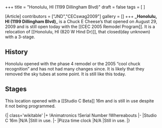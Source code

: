 +++
title = "Honolulu, HI (1199 Dillingham Blvd)"
draft = false
tags = [ ]

[Article]
contributors = ["JND","CECswag2009"]
gallery = []
+++
**_Honolulu, HI (1199 Dillingham Blvd)**_  is a Chuck E Cheese’s that opened on August 29, 2009 and is still open today with the [[CEC 2005 Remodel Program]]. It is a relocation of [[Honolulu, HI (820 W Hind Dr)]], that closed(day unknown) with a 3-stage.

##  History ## 
Honolulu opened with the phase 4 remodel or the 2005 “cool chuck recognition” and has not had many changes since. It is likely that they removed the sky tubes at some point. It is still like this today.

##  Stages ## 
This location opened with a [[Studio C Beta]] 16m and is still in use despite it not being programmed.


{| class='wikitable'
|+
!Animatronics
!Serial Number
!Whereabouts
|-
|Studio C 16m
|N/A
|Still in use.
|-
|Pizza time clock
|N/A
|Still in use.
|}